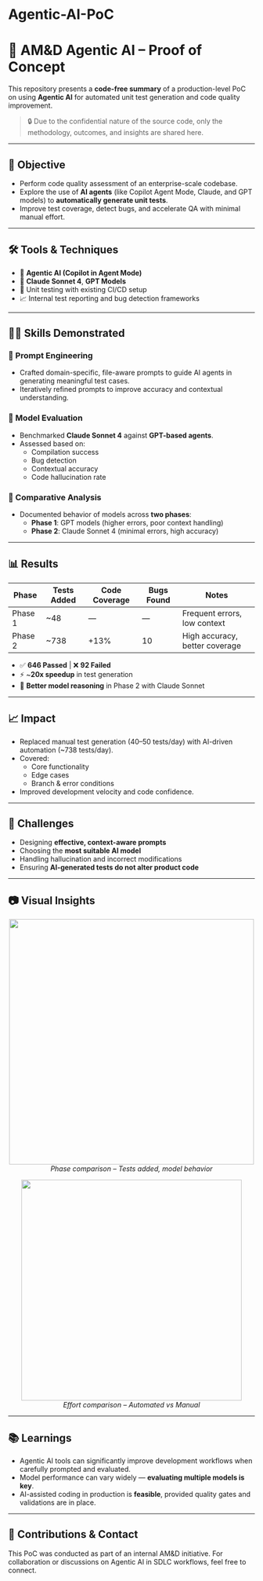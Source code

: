 # Agentic-AI-PoC
# 🚀 AM&D Agentic AI – Proof of Concept

This repository presents a **code-free summary** of a production-level PoC on using **Agentic AI** for automated unit test generation and code quality improvement.

> 🔒 Due to the confidential nature of the source code, only the methodology, outcomes, and insights are shared here.

---

## 📌 Objective

- Perform code quality assessment of an enterprise-scale codebase.
- Explore the use of **AI agents** (like Copilot Agent Mode, Claude, and GPT models) to **automatically generate unit tests**.
- Improve test coverage, detect bugs, and accelerate QA with minimal manual effort.

---

## 🛠️ Tools & Techniques

- 🧠 **Agentic AI (Copilot in Agent Mode)**
- 🤖 **Claude Sonnet 4**, **GPT Models**
- 🧪 Unit testing with existing CI/CD setup
- 📈 Internal test reporting and bug detection frameworks

---

## 👨‍💻 Skills Demonstrated

### 🔹 Prompt Engineering
- Crafted domain-specific, file-aware prompts to guide AI agents in generating meaningful test cases.
- Iteratively refined prompts to improve accuracy and contextual understanding.

### 🔹 Model Evaluation
- Benchmarked **Claude Sonnet 4** against **GPT-based agents**.
- Assessed based on:
  - Compilation success
  - Bug detection
  - Contextual accuracy
  - Code hallucination rate

### 🔹 Comparative Analysis
- Documented behavior of models across **two phases**:
  - **Phase 1**: GPT models (higher errors, poor context handling)
  - **Phase 2**: Claude Sonnet 4 (minimal errors, high accuracy)

---

## 📊 Results

| Phase        | Tests Added | Code Coverage | Bugs Found | Notes                           |
|--------------|-------------|----------------|-------------|----------------------------------|
| Phase 1      | ~48         | —              | —           | Frequent errors, low context     |
| Phase 2      | ~738        | +13%           | 10          | High accuracy, better coverage   |

- ✅ **646 Passed** | ❌ **92 Failed**
- ⚡ ~**20x speedup** in test generation
- 🧠 **Better model reasoning** in Phase 2 with Claude Sonnet

---

## 📈 Impact

- Replaced manual test generation (40–50 tests/day) with AI-driven automation (~738 tests/day).
- Covered:
  - Core functionality
  - Edge cases
  - Branch & error conditions
- Improved development velocity and code confidence.

---

## 🧩 Challenges

- Designing **effective, context-aware prompts**
- Choosing the **most suitable AI model**
- Handling hallucination and incorrect modifications
- Ensuring **AI-generated tests do not alter product code**

---

## 📷 Visual Insights

<p align="center">
  <img src="screenshots/phase1_vs_phase2.png" width="500"/>
  <br/>
  <em>Phase comparison – Tests added, model behavior</em>
</p>

<p align="center">
  <img src="screenshots/effort_impact.png" width="450"/>
  <br/>
  <em>Effort comparison – Automated vs Manual</em>
</p>

---

## 📚 Learnings

- Agentic AI tools can significantly improve development workflows when carefully prompted and evaluated.
- Model performance can vary widely — **evaluating multiple models is key**.
- AI-assisted coding in production is **feasible**, provided quality gates and validations are in place.

---

## 🤝 Contributions & Contact

This PoC was conducted as part of an internal AM&D initiative. For collaboration or discussions on Agentic AI in SDLC workflows, feel free to connect.

